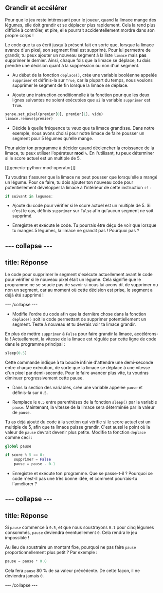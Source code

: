 ## Grandir et accélérer

Pour que le jeu reste intéressant pour le joueur, quand la limace mange des légumes, elle doit grandir et se déplacer plus rapidement. Cela la rend plus difficile à contrôler, et pire, elle pourrait accidentellement mordre dans son propre corps !

Le code que tu as écrit jusqu'à présent fait en sorte que, lorsque la limace avance d'un pixel, son segment final est supprimé. Pour lui permettre de grandir, tu peux ajouter un nouveau segment à la liste `limace` mais **pas** supprimer le dernier. Ainsi, chaque fois que la limace se déplace, tu dois prendre une décision quant à la suppression ou non d'un segment.

+ Au début de la fonction `deplace()`, crée une variable booléenne appelée `supprimer` et définis-la sur `True`, car la plupart du temps, nous voulons supprimer le segment de fin lorsque la limace se déplace.

+ Ajoute une instruction conditionnelle à ta fonction pour que les deux lignes suivantes ne soient exécutées que `si` la variable `supprimer` est `True`.

```python
sense.set_pixel(premier[0], premier[1], vide)
limace.remove(premier)
```

+ Décide à quelle fréquence tu veux que ta limace grandisse. Dans notre exemple, nous avons choisi pour notre limace de faire pousser un segment pour 5 légumes qu'elle mange.

Pour aider ton programme à décider quand déclencher la croissance de la limace, tu peux utiliser l'opérateur **mod** `%`. En l'utilisant, tu peux déterminer si le score actuel est un multiple de 5.

[[[generic-python-mod-operator]]]

Tu voudras t'assurer que la limace ne peut pousser que lorsqu'elle a mangé un légume. Pour ce faire, tu dois ajouter ton nouveau code pour potentiellement développer la limace à l'intérieur de cette instruction `if` :

```python
if suivant in legumes:
```

+ Ajoute du code pour vérifier si le score actuel est un multiple de 5. Si c'est le cas, définis `supprimer` sur `False` afin qu'aucun segment ne soit supprimé.

+ Enregistre et exécute le code. Tu pourrais être déçu de voir que lorsque tu manges 5 légumes, la limace ne grandit pas ! Pourquoi pas ?

--- collapse ---
---
title: Réponse
---

Le code pour supprimer le segment s'exécute actuellement avant le code pour vérifier si le nouveau pixel était un légume. Cela signifie que le programme ne se soucie pas de savoir si nous lui avons dit de supprimer ou non un segment, car au moment où cette décision est prise, le segment a déjà été supprimé !

--- /collapse ---

+ Modifie l'ordre du code afin que la dernière chose dans la fonction `deplace()` soit le code permettant de supprimer potentiellement un segment. Teste à nouveau et tu devrais voir ta limace grandir.

En plus de mettre `supprimer` à `False` pour faire grandir la limace, accélérons-la ! Actuellement, la vitesse de la limace est régulée par cette ligne de code dans le programme principal :

```python
sleep(0.5)
```

Cette commande indique à ta boucle infinie d'attendre une demi-seconde entre chaque exécution, de sorte que la limace se déplace à une vitesse d'un pixel par demi-seconde. Pour le faire avancer plus vite, tu voudras diminuer progressivement cette pause.

+ Dans la section des variables, crée une variable appelée `pause` et définis-la sur `0.5`.

+ Remplace le `0.5` entre parenthèses de la fonction `sleep()` par la variable `pause`. Maintenant, la vitesse de la limace sera déterminée par la valeur de `pause`.

Tu as déjà ajouté du code à la section qui vérifie si le score actuel est un multiple de 5, afin que ta limace puisse grandir. C'est aussi le point où la valeur de `pause` devrait devenir plus petite. Modifie ta fonction `deplace` comme ceci :

```python
global pause

if score % 5 == 0:
    supprimer = False
    pause = pause - 0.1
```

+ Enregistre et exécute ton programme. Que se passe-t-il ? Pourquoi ce code n'est-il pas une très bonne idée, et comment pourrais-tu l'améliorer ?

--- collapse ---
---
title: Réponse
---

Si `pause` commence à `0.5`, et que nous soustrayons `0.1` pour cinq légumes consommés, `pause` deviendra éventuellement `0`. Cela rendra le jeu impossible !

Au lieu de soustraire un montant fixe, pourquoi ne pas faire `pause` proportionnellement plus petit ? Par exemple :

```python
pause = pause * 0.8
```

Cela fera `pause` 80 % de sa valeur précédente. De cette façon, il ne deviendra jamais `0`.

--- /collapse ---
